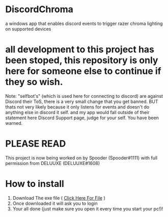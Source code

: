# DiscordChroma
a windows app that enables discord events to trigger razer chroma lighting on supported devices

# all development to this project has been stoped, this repository is only here for someone else to continue if they so wish.

Note: "selfbot's" (which is used here for connecting to discord) are against Discord their ToS,
there is a very small change that you get banned.
BUT thats not very likely because it only listens for events and doesn't do anything else in discord it self.
and my app would fall outside of their statement here Discord Support page,
judge for your self.
You have been warned.

# PLEASE READ

This project is now being worked on by Spooder (Spooder#1111) with full permission from DELUUXE (DELUUXE#1608)

# How to install

1. Download The exe file ( [Click Here For File](https://github.com/Dream-cake/DiscordChroma/releases/latest) )
2. Once downloaded it will ask you to login
3. Your all done (just make sure you open it every time you start your pc!)!
